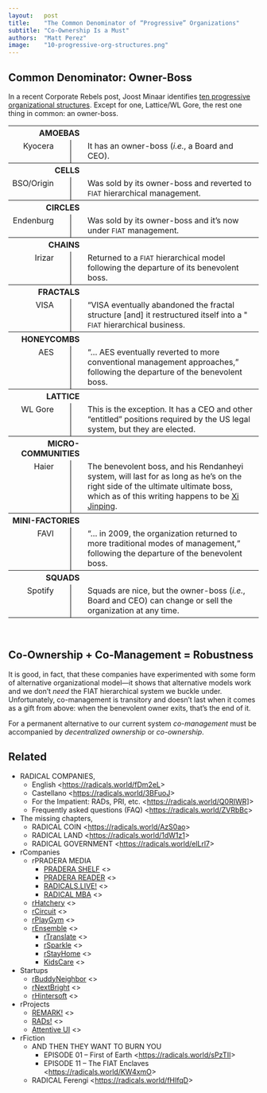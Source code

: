 ```yaml
---
layout:   post
title:    "The Common Denominator of “Progressive” Organizations"
subtitle: "Co-Ownership Is a Must"
authors:  "Matt Perez"
image:    "10-progressive-org-structures.png"
---
```


<div style="display: none;">Co-management is a step away from the <span style="font-size: smaller; ">FIAT</span> hierarchy, and that's good. However, co-management by itself is only temporary: we must have co-ownership to give it permanence.</div>


<h2>Common Denominator: Owner-Boss</h2>
<p>In a recent Corporate Rebels post, Joost Minaar identifies <a
href="https://corporate-rebels.com/progressive-organizational-structures/?mc_cid=0df9a3a5c7&mc_eid=eb36a9b4c1">ten progressive organizational structures</a>. Except for one, Lattice/WL Gore, the rest one thing in common: an owner-boss.
</p>

<table style="margin-left: auto; margin-right: auto; vertical-align: text-top; ">
  <tr>
   <th colspan="3" style="text-align: right; ">AMOEBAS</th>
   <th></th>
  </tr>
  <tr>
   <td style="vertical-align: text-top; text-align: right; ">Kyocera</td>
   <td style="padding-left: 1ex; width: 1ex; "></td>
   <td style="padding-right: 1ex; width: 1ex; border-left: 1px black solid; "></td>
   <td>It has an owner-boss (<em>i.e.</em>, a Board and CEO).</td>
  </tr>
  <tr>
   <th colspan="3" style="text-align: right; ">CELLS</th>
   <th></th>
  </tr>
  <tr>
   <td style="vertical-align: text-top; text-align: right; ">BSO/Origin</td>
   <td style="padding-left: 1ex; width: 1ex; "></td>
   <td style="padding-right: 1ex; width: 1ex; border-left: 1px black solid; "></td>
   <td>Was sold by its owner-boss and reverted to <span style="font-size: smaller; ">FIAT</span> hierarchical management.</td>
  </tr>
 <tr>
   <th colspan="3" style="text-align: right; ">CIRCLES</th>
   <th></th>
  </tr>
  <tr>
   <td style="vertical-align: text-top; text-align: right; ">Endenburg</td>
   <td style="padding-left: 1ex; width: 1ex; "></td>
   <td style="padding-right: 1ex; width: 1ex; border-left: 1px black solid; "></td>
   <td>Was sold by its owner-boss and it’s now under <span style="font-size: smaller; ">FIAT</span> management.</td>
  </tr>
  <tr>
   <th colspan="3" style="text-align: right; ">CHAINS</th>
   <th></th>
  </tr>
  <tr>
   <td style="vertical-align: text-top; text-align: right; ">Irizar</td>
   <td style="padding-left: 1ex; width: 1ex; "></td>
   <td style="padding-right: 1ex; width: 1ex; border-left: 1px black solid; "></td>
   <td>Returned to a <span style="font-size: smaller; ">FIAT</span> hierarchical model following the departure of its benevolent boss.</td>
  </tr>
  <tr>
   <th colspan="3" style="text-align: right; ">FRACTALS</th>
   <th></th>
  </tr>
  <tr>
   <td style="vertical-align: text-top; text-align: right; ">VISA</td>
   <td style="padding-left: 1ex; width: 1ex; "></td>
   <td style="padding-right: 1ex; width: 1ex; border-left: 1px black solid; "></td>
   <td>“VISA eventually abandoned the fractal structure [and] it restructured itself into a " <span style="font-size: smaller; ">FIAT</span> hierarchical business.</td>
  </tr>
  <tr>
   <th colspan="3" style="text-align: right; ">HONEYCOMBS</th>
   <th></th>
  </tr>
  <tr>
   <td style="vertical-align: text-top; text-align: right; ">AES</td>
   <td style="padding-left: 1ex; width: 1ex; "></td>
   <td style="padding-right: 1ex; width: 1ex; border-left: 1px black solid; "></td>
   <td>“&hellip; AES eventually reverted to more conventional management approaches,” following the departure of the benevolent boss.</td>
  </tr>
  <tr>
   <th colspan="3" style="text-align: right; ">LATTICE</th>
   <th></th>
  </tr>
  <tr>
   <td style="vertical-align: text-top; text-align: right; ">WL Gore</td>
   <td style="padding-left: 1ex; width: 1ex; "></td>
   <td style="padding-right: 1ex; width: 1ex; border-left: 1px black solid; "></td>
   <td>This is the exception. It has a CEO and other “entitled” positions required by the US legal system, but they are elected.</td>
  </tr>
  <tr>
   <th colspan="3" style="text-align: right; width: 100px; ">MICRO-COMMUNITIES</th>
   <th></th>
  </tr>
  <tr>
   <td style="vertical-align: text-top; text-align: right; ">Haier</td>
   <td style="padding-left: 1ex; width: 1ex; "></td>
   <td style="padding-right: 1ex; width: 1ex; border-left: 1px black solid; "></td>
   <td>The benevolent boss, and his Rendanheyi system, will last for as long as he’s on the right side of the ultimate ultimate boss, which as of this writing happens to be <a href="https://en.wikipedia.org/wiki/Leader_of_the_Chinese_Communist_Party">Xi Jinping</a>.</td>
  </tr>
  <tr>
   <th colspan="3" style="text-align: right; ">MINI-FACTORIES</th>
   <th></th>
  </tr>
  <tr>
   <td style="vertical-align: text-top; text-align: right; ">FAVI</td>
   <td style="padding-left: 1ex; width: 1ex; "></td>
   <td style="padding-right: 1ex; width: 1ex; border-left: 1px black solid; "></td>
   <td>“&hellip; in 2009, the organization returned to more traditional modes of management,” following the departure of the benevolent boss.</td>
  </tr>
  <tr>
   <th colspan="3" style="text-align: right; ">SQUADS</th>
   <th></th>
  </tr>
  <tr>
   <td style="vertical-align: text-top; text-align: right; ">Spotify</td>
   <td style="padding-left: 1ex; width: 1ex; "></td>
   <td style="padding-right: 1ex; width: 1ex; border-left: 1px black solid; "></td>
   <td>Squads are nice, but the owner-boss (<em>i.e.</em>, Board and CEO) can change or sell the organization at any time.</td>
  </tr>
</table>
<br>

<h2>Co-Ownership + Co-Management = Robustness</h2>
<p>It is good, in fact, that these companies have experimented with some form of alternative organizational model&mdash;it shows that alternative models work and we don’t <em>need</em> the FIAT hierarchical system we buckle under. Unfortunately, co-management is transitory and doesn’t last when it comes as a gift from above: when the benevolent owner exits, that’s the end of it.
</p>
<p>For a permanent alternative to our current system <em>co-management</em> must be accompanied by <em>decentralized ownership</em> or <em>co-ownership</em>.
</p>
<h2>Related</h2>
<ul>
<li>RADICAL COMPANIES,
<ul>
<li>English <<a
href="https://radicals.world/fDm2eL">https://radicals.world/fDm2eL</a>>
<li>Castellano <<a
href="https://radicals.world/3BFuoJ">https://radicals.world/3BFuoJ</a>>
<li>For the Impatient: RADs, PRI, etc. <<a
href="https://radicals.world/Q0RIWR]">https://radicals.world/Q0RIWR]</a>>
<li>Frequently asked questions (FAQ) <<a
href="https://radicals.world/ZVRbBc">https://radicals.world/ZVRbBc</a>>
</li>
</ul>
<li>The missing chapters,
<ul>
<li>RADICAL COIN <<a
href="https://radicals.world/AzS0ao">https://radicals.world/AzS0ao</a>>
<li>RADICAL LAND <<a
href="https://radicals.world/1dW1z1">https://radicals.world/1dW1z1</a>>
<li>RADICAL GOVERNMENT <<a
href="https://radicals.world/elLrl7">https://radicals.world/elLrl7</a>>
</li>
</ul>
<li>rCompanies
<ul>
<li>rPRADERA MEDIA
<ul>
<li><a
href="https://docs.google.com/document/d/1JRTguYldUhF2ZyC_zabJ-Nr8J_oAylKh5ELAMFFFldI/edit#heading=h.gqizizpnpgzu">PRADERA
SHELF</a> <>
<li><a
href="https://docs.google.com/document/d/1JRTguYldUhF2ZyC_zabJ-Nr8J_oAylKh5ELAMFFFldI/edit#heading=h.gqizizpnpgzu">PRADERA
READER</a> <>
<li><a
href="https://docs.google.com/document/d/1NElxng620-FtPtk2s-2xizTcL_89LdqnpkZepsnf5RA/edit#heading=h.6wmx089o9bc4">RADICALS.LIVE!</a>
<>
<li><a
href="https://docs.google.com/document/d/1Ej3YXS8Gymknq0TAyNC161Sv5nVXGTGtN-2PwS6H30E/edit#heading=h.gqizizpnpgzu">RADICAL
MBA</a> <>
</li>
</ul>
<li><a
href="https://docs.google.com/document/d/1oV_WgvZ0mChe-f8o114p_8BSGldn3ZVkQjHnhwk7ccw/edit#heading=h.gqizizpnpgzu">rHatchery</a>
<>
<li><a
href="https://docs.google.com/document/d/1apVl75nS-Z4b2rpqu-UkDjjYkujLANMiK7zZoU0jGeE/edit#heading=h.ypydz5z11jxq">rCircuit</a>
<>
<li><a
href="https://docs.google.com/document/d/1aoqNhAW6P4QQFM3epM5VqPFdiTgyxTKPUE1c4j8r2k4/edit#heading=h.gqizizpnpgzu">rPlayGym</a>
<>
<li><a
href="https://docs.google.com/document/d/13c1PYhbQEjRlkfmmGQESJD-cTB5b6jmWWBnEpTt1NFU/edit#heading=h.gqizizpnpgzu">rEnsemble</a>
<>
<ul>
<li><a
href="https://docs.google.com/document/d/1-eMt4p4qNJFc9SJkeSoarmy-xG6WtE51eQv047pvTNk/edit#heading=h.gqizizpnpgzu">rTranslate</a>
<>
<li><a
href="https://docs.google.com/document/d/14A5U000ny7_zF8_HutQF1pcMoUwQmI7tfXaMB9uKk3M/edit#heading=h.gqizizpnpgzu">rSparkle</a>
<>
<li><a
href="https://docs.google.com/document/d/16eg7wnyH61xPT4pWFWsuwHydKaxeP8k5xKGX3Pglzp0/edit#heading=h.gqizizpnpgzu">rStayHome</a>
<>
<li><a
href="https://docs.google.com/document/d/11g5cm_1RpORvKiLm_cmZJMQWuZDyHQA3eastDXytYzE/edit#heading=h.gqizizpnpgzu">KidsCare</a>
<>
</li>
</ul>
</li>
</ul>
<li>Startups
<ul>
<li><a
href="https://docs.google.com/document/d/1lE-khYtIyXoFeSIlUGcFPzESsslnBoGcmZMQaeVBVgw/edit#">rBuddyNeighbor</a>
<>
<li><a
href="https://docs.google.com/document/d/16jST0lzzezNoFstE2ccZoI2HirgWBu3gQGnEok5OhGY/edit#">rNextBright</a>
<>
<li><a
href="https://docs.google.com/document/d/1dMxsO5LMhKle97J8tPscBs5g64_QKZsiRnDtsccBUE4/edit#heading=h.gqizizpnpgzu">rHintersoft</a>
<>
</li>
</ul>
<li>rProjects
<ul>
<li><a
href="https://docs.google.com/document/d/1KdmAd_TV0GyKiOCQhyVp7FNffzwGwooIETbs9IVBSgc/edit#heading=h.gqizizpnpgzu">REMARK!</a>
<>
<li><a
href="https://docs.google.com/document/d/1bvcdgTSv0Fx9SfWV3ikev0yfwRXmR8sCqW4XNPhinhk/edit#heading=h.gqizizpnpgzu">RADs!</a>
<>
<li><a
href="https://docs.google.com/document/d/1YyiASEMY2ZHx4zen4TQHicygr0JOUWY_pJiP-7Nk6OY/edit#heading=h.gqizizpnpgzu">Attentive
UI</a> <>
</li>
</ul>
<li>rFiction
<ul>
<li>AND THEN THEY WANT TO BURN YOU
<ul>
<li>EPISODE 01 – First of Earth <<a
href="https://radicals.world/sPzTII">https://radicals.world/sPzTII</a>>
<li>EPISODE 11 – The FIAT Enclaves <<a
href="https://radicals.world/KW4xmO">https://radicals.world/KW4xmO</a>>
</li>
</ul>
<li>RADICAL Ferengi <<a
href="https://radicals.world/fHIfqD">https://radicals.world/fHIfqD</a>>
